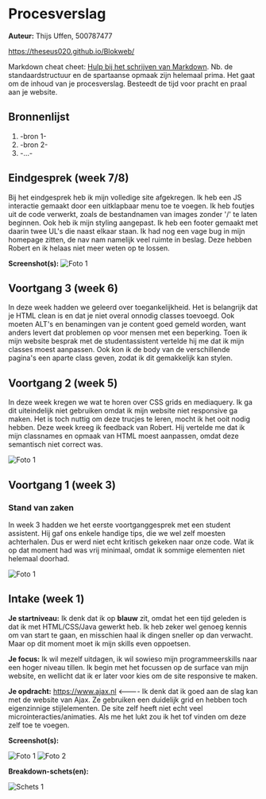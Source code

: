 # Procesverslag
**Auteur:** Thijs Uffen, 500787477

https://theseus020.github.io/Blokweb/

Markdown cheat cheet: [Hulp bij het schrijven van Markdown](https://github.com/adam-p/markdown-here/wiki/Markdown-Cheatsheet). Nb. de standaardstructuur en de spartaanse opmaak zijn helemaal prima. Het gaat om de inhoud van je procesverslag. Besteedt de tijd voor pracht en praal aan je website.



## Bronnenlijst
1. -bron 1-
2. -bron 2-
3. -...-



## Eindgesprek (week 7/8)

Bij het eindgesprek heb ik mijn volledige site afgekregen. Ik heb een JS interactie gemaakt door een uitklapbaar menu toe te voegen. Ik heb foutjes uit de code verwerkt, zoals de bestandnamen van images zonder '/' te laten beginnen. Ook heb ik mijn styling aangepast. Ik heb een footer gemaakt met daarin twee UL's die naast elkaar staan. Ik had nog een vage bug in mijn homepage zitten, de nav nam namelijk veel ruimte in beslag. Deze hebben Robert en ik helaas niet meer weten op te lossen.

**Screenshot(s):**
![Foto 1](images/screenshot_eindresultaat.png)




## Voortgang 3 (week 6)

In deze week hadden we geleerd over toegankelijkheid. Het is belangrijk dat je HTML clean is en dat je niet overal onnodig classes toevoegd. Ook moeten ALT's en benamingen van je content goed gemeld worden, want anders levert dat problemen op voor mensen met een beperking.
Toen ik mijn website besprak met de studentassistent vertelde hij me dat ik mijn classes moest aanpassen. Ook kon ik de body van de verschillende pagina's een aparte class geven, zodat ik dit gemakkelijk kan stylen. 



## Voortgang 2 (week 5)

In deze week kregen we wat te horen over CSS grids en mediaquery. Ik ga dit uiteindelijk niet gebruiken omdat ik mijn website niet responsive ga maken. Het is toch nuttig om deze trucjes te leren, mocht ik het ooit nodig hebben. Deze week kreeg ik feedback van Robert. Hij vertelde me dat ik mijn classnames en opmaak van HTML moest aanpassen, omdat deze semantisch niet correct was. 

![Foto 1](images/wk5_voortgang.png)



## Voortgang 1 (week 3)

### Stand van zaken

In week 3 hadden we het eerste voortganggesprek met een student assistent. Hij gaf ons enkele handige tips, die we wel zelf moesten achterhalen. Dus er werd niet echt kritisch gekeken naar onze code. Wat ik op dat moment had was vrij minimaal, omdat ik sommige elementen niet helemaal doorhad. 

![Foto 1](images/wk3_voortgang.png)



## Intake (week 1)

**Je startniveau:** Ik denk dat ik op <strong>blauw</strong> zit, omdat het een tijd geleden is dat ik met HTML/CSS/Java gewerkt heb. Ik heb zeker wel genoeg kennis om van start te gaan, en misschien haal ik dingen sneller op dan verwacht. Maar op dit moment moet ik mijn skills even oppoetsen.

**Je focus:** Ik wil mezelf uitdagen, ik wil sowieso mijn programmeerskills naar een hoger niveau tillen. Ik begin met het focussen op de surface van mijn website, en wellicht dat ik er later voor kies om de site responsive te maken.

**Je opdracht:** https://www.ajax.nl <---- Ik denk dat ik goed aan de slag kan met de website van Ajax. Ze gebruiken een duidelijk grid en hebben toch eigenzinnige stijlelementen. De site zelf heeft niet echt veel microinteracties/animaties. Als me het lukt zou ik het tof vinden om deze zelf toe te voegen.

**Screenshot(s):**

![Foto 1](images/AJAX_screenshot_1.png)
![Foto 2](images/AJAX_screenshot_2.png)

**Breakdown-schets(en):**

![Schets 1](images/Breakdown.png)
